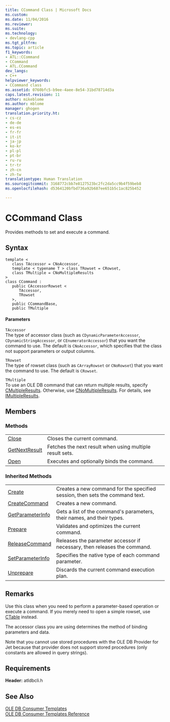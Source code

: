 ```yaml
---
title: CCommand Class | Microsoft Docs
ms.custom: 
ms.date: 11/04/2016
ms.reviewer: 
ms.suite: 
ms.technology:
- devlang-cpp
ms.tgt_pltfrm: 
ms.topic: article
f1_keywords:
- ATL::CCommand
- CCommand
- ATL.CCommand
dev_langs:
- C++
helpviewer_keywords:
- CCommand class
ms.assetid: 0760bfc5-b9ee-4aee-8e54-31bd78714d3a
caps.latest.revision: 11
author: mikeblome
ms.author: mblome
manager: ghogen
translation.priority.ht:
- cs-cz
- de-de
- es-es
- fr-fr
- it-it
- ja-jp
- ko-kr
- pl-pl
- pt-br
- ru-ru
- tr-tr
- zh-cn
- zh-tw
translationtype: Human Translation
ms.sourcegitcommit: 3168772cbb7e8127523bc2fc2da5cc9b4f59beb8
ms.openlocfilehash: d5364120bfbd736a92b687ee651b5c1ac825b452

---
```

# CCommand Class
Provides methods to set and execute a command.  
  
## Syntax  
  
```  
template <  
   class TAccessor = CNoAccessor,  
   template < typename T > class TRowset = CRowset,  
   class TMultiple = CNoMultipleResults   
>  
class CCommand :   
   public CAccessorRowset <  
      TAccessor,   
      TRowset   
   >,  
   public CCommandBase,  
   public TMultiple  
```  
  
#### Parameters  
 `TAccessor`  
 The type of accessor class (such as `CDynamicParameterAccessor`, `CDynamicStringAccessor`, or `CEnumeratorAccessor`) that you want the command to use. The default is `CNoAccessor`, which specifies that the class not support parameters or output columns.  
  
 `TRowset`  
 The type of rowset class (such as `CArrayRowset` or `CNoRowset`) that you want the command to use. The default is `CRowset`.  
  
 `TMultiple`  
 To use an OLE DB command that can return multiple results, specify [CMultipleResults](../../data/oledb/cmultipleresults-class.md). Otherwise, use [CNoMultipleResults](../../data/oledb/cnomultipleresults-class.md). For details, see [IMultipleResults](https://msdn.microsoft.com/en-us/library/ms721289.aspx).  
  
## Members  
  
### Methods  
  
|||  
|-|-|  
|[Close](../../data/oledb/ccommand-close.md)|Closes the current command.|  
|[GetNextResult](../../data/oledb/ccommand-getnextresult.md)|Fetches the next result when using multiple result sets.|  
|[Open](../../data/oledb/ccommand-open.md)|Executes and optionally binds the command.|  
  
### Inherited Methods  
  
|||  
|-|-|  
|[Create](../../data/oledb/ccommand-create.md)|Creates a new command for the specified session, then sets the command text.|  
|[CreateCommand](../../data/oledb/ccommand-createcommand.md)|Creates a new command.|  
|[GetParameterInfo](../../data/oledb/ccommand-getparameterinfo.md)|Gets a list of the command's parameters, their names, and their types.|  
|[Prepare](../../data/oledb/ccommand-prepare.md)|Validates and optimizes the current command.|  
|[ReleaseCommand](../../data/oledb/ccommand-releasecommand.md)|Releases the parameter accessor if necessary, then releases the command.|  
|[SetParameterInfo](../../data/oledb/ccommand-setparameterinfo.md)|Specifies the native type of each command parameter.|  
|[Unprepare](../../data/oledb/ccommand-unprepare.md)|Discards the current command execution plan.|  
  
## Remarks  
 Use this class when you need to perform a parameter-based operation or execute a command. If you merely need to open a simple rowset, use [CTable](../../data/oledb/ctable-class.md) instead.  
  
 The accessor class you are using determines the method of binding parameters and data.  
  
 Note that you cannot use stored procedures with the OLE DB Provider for Jet because that provider does not support stored procedures (only constants are allowed in query strings).  
  
## Requirements  
 **Header:** atldbcli.h  
  
## See Also  
 [OLE DB Consumer Templates](../../data/oledb/ole-db-consumer-templates-cpp.md)   
 [OLE DB Consumer Templates Reference](../../data/oledb/ole-db-consumer-templates-reference.md)


<!--HONumber=Jan17_HO2-->


